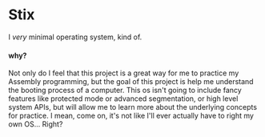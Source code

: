 # Stix

I *very* minimal operating system, kind of.

#### why?
Not only do I feel that this project is a great way for me to practice my Assembly programming, but the goal of this project
is help me understand the booting process of a computer. This os isn't going to include fancy features like protected mode
or advanced segmentation, or high level system APIs, but will allow me to learn more about the underlying concepts for 
practice. I mean, come on, it's not like I'll ever actually have to right my own OS... Right?

